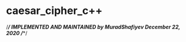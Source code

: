 # caesar_cipher_c++
/***********/
  IMPLEMENTED AND MAINTAINED by MuradShafiyev
  December 22, 2020
/************/
